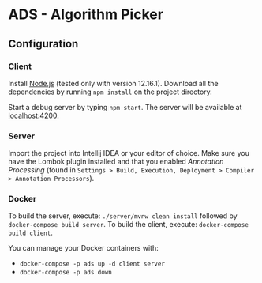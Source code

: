 # ADS - Algorithm Picker


## Configuration

### Client

Install [Node.js](https://nodejs.org) (tested only with version 12.16.1). Download all the dependencies by running `npm install` on the project directory.

Start a debug server by typing `npm start`. The server will be available at [localhost:4200](http://localhost:4200).


### Server

Import the project into Intellij IDEA or your editor of choice. Make sure you have the Lombok plugin installed and that you enabled _Annotation Processing_ (found in `Settings > Build, Execution, Deployment > Compiler > Annotation Processors`).


### Docker

To build the server, execute: `./server/mvnw clean install` followed by `docker-compose build server`.
To build the client, execute: `docker-compose build client`.

You can manage your Docker containers with:
* `docker-compose -p ads up -d client server`
* `docker-compose -p ads down`